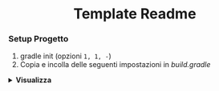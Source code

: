 <h1 align="center">Template Readme</h1>

### Setup Progetto

1. gradle init (opzioni ```1, 1, -```)
2. Copia e incolla delle seguenti impostazioni in *build.gradle*

<details>
	<summary><b>Visualizza</b></summary>
	
```
/*
 * This file was generated by the Gradle 'init' task.
 *
 * This is a general purpose Gradle build.
 * Learn more about Gradle by exploring our samples at https://docs.gradle.org/7.1.1/samples
 */
plugins {
    id 'java'
    id 'eclipse'
    id 'application'
        id 'jacoco'
}

version '1.0'
sourceCompatibility = 1.8

repositories {
    jcenter()
    flatDir { dirs '../unibolibs' }
}

dependencies {
    testImplementation group: 'junit', name: 'junit', version: '4.12'

//CUSTOM unibo
    implementation name: '2p301'
    implementation name: 'uniboInterfaces'
    implementation name: 'unibonoawtsupports'
    //RADAR (support and GUI)
    implementation name: 'radarPojo'
    implementation group: 'org.pushingpixels', name: 'trident', version: '1.3'
}

sourceSets {
    main.java.srcDirs += 'src'
    main.java.srcDirs += 'resources'
    test.java.srcDirs += 'test'
}

//Avoid duplication of src in Eclipse
eclipse {
    classpath {
        sourceSets -= [sourceSets.main, sourceSets.test]
    }
}

mainClassName = 'it.unibo.xxx'  //TODO

jar {
    from sourceSets.main.allSource
    manifest {
        attributes 'Main-Class': "$mainClassName"
    }
}
distributions {
    main {
        contents {
            from './RadarSystemConfig.json'
        }
    }
}
```
	</details>
4. Passaggio 3

<p align="center">
	<img alt="img1" align="center" width="60%" src="img.png"/>
</p>

<p align="center">
	<img alt="img2" align="center" width="60%" src="img.png"/>
</p>

### Riferimenti
- []()
- []()
